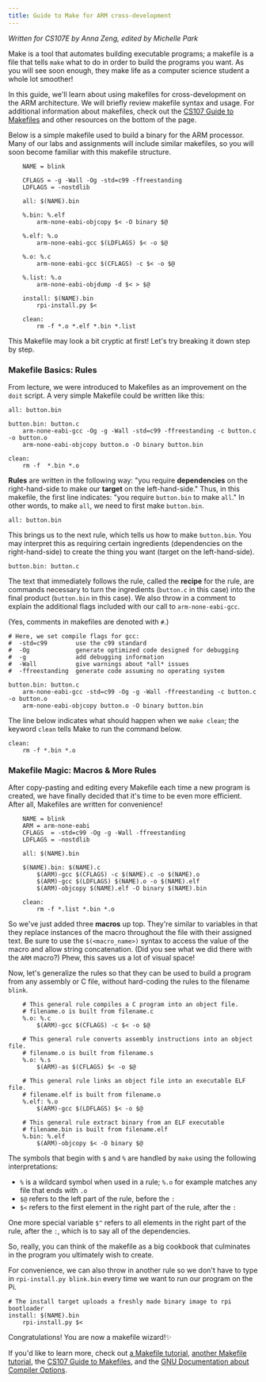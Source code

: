 ```yaml
---
title: Guide to Make for ARM cross-development
---
```


*Written for CS107E by Anna Zeng, edited by Michelle Park*

Make is a tool that automates building executable programs;
a makefile is a file that tells `make` what to do in order to build
the programs you want. As you will see soon enough, they make life
as a computer science student a whole lot smoother!

In this guide, we'll learn about using makefiles
for cross-development on the ARM architecture.
We will briefly review makefile syntax and usage.
For additional information about makefiles,
check out the 
[CS107 Guide to Makefiles](http://cs107.stanford.edu/guide/make.html)
and other resources on the bottom of the page.

Below is a simple makefile used
to build a binary for the ARM processor.
Many of our labs and assignments will include similar makefiles, 
so you will soon become familiar with this makefile structure.

```
    NAME = blink

    CFLAGS = -g -Wall -Og -std=c99 -ffreestanding
    LDFLAGS = -nostdlib

    all: $(NAME).bin
     
    %.bin: %.elf
        arm-none-eabi-objcopy $< -O binary $@

    %.elf: %.o
        arm-none-eabi-gcc $(LDFLAGS) $< -o $@

    %.o: %.c
        arm-none-eabi-gcc $(CFLAGS) -c $< -o $@
    
    %.list: %.o
        arm-none-eabi-objdump -d $< > $@

    install: $(NAME).bin
        rpi-install.py $<

    clean:
        rm -f *.o *.elf *.bin *.list
```

This Makefile may look a bit cryptic at first! Let's try breaking it down step by step.

### Makefile Basics: Rules

From lecture, we were introduced to Makefiles as an improvement on the `doit` script.
A very simple Makefile could be written like this:
    
    all: button.bin
    
    button.bin: button.c
        arm-none-eabi-gcc -Og -g -Wall -std=c99 -ffreestanding -c button.c -o button.o
        arm-none-eabi-objcopy button.o -O binary button.bin
    
    clean: 
        rm -f  *.bin *.o

__Rules__ are written in the following way: "you require __dependencies__ on the right-hand-side
to make our __target__ on the left-hand-side." Thus, in this makefile, the first line
indicates: "you require `button.bin` to make `all`." In other words, to make `all`, we need to first make `button.bin`.
    
    all: button.bin

This brings us to the next rule, which tells us how to make `button.bin`. You may interpret this as
requiring certain ingredients (dependencies on the right-hand-side)
to create the thing you want (target on the left-hand-side).

    button.bin: button.c

The text that immediately follows the rule, called the __recipe__ for the rule,
are commands necessary to turn the ingredients (`button.c` in this case)
into the final product (`button.bin` in this case).
We also throw in a comment to explain the additional flags included with our call to `arm-none-eabi-gcc`.

(Yes, comments in makefiles are denoted with `#`.)

    # Here, we set compile flags for gcc:
    #  -std=c99        use the c99 standard
    #  -Og             generate optimized code designed for debugging
    #  -g              add debugging information
    #  -Wall           give warnings about *all* issues
    #  -ffreestanding  generate code assuming no operating system

    button.bin: button.c
        arm-none-eabi-gcc -std=c99 -Og -g -Wall -ffreestanding -c button.c -o button.o
        arm-none-eabi-objcopy button.o -O binary button.bin

The line below indicates what should happen when we `make clean`; the keyword `clean` tells Make to run the command below.

    clean: 
        rm -f *.bin *.o


### Makefile Magic: Macros & More Rules

After copy-pasting and editing every Makefile each time a new program is created,
we have finally decided that it's time to be even more efficient.
After all, Makefiles are written for convenience!

```
    NAME = blink
    ARM = arm-none-eabi
    CFLAGS  = -std=c99 -Og -g -Wall -ffreestanding
    LDFLAGS = -nostdlib

    all: $(NAME).bin

    $(NAME).bin: $(NAME).c
        $(ARM)-gcc $(CFLAGS) -c $(NAME).c -o $(NAME).o
        $(ARM)-gcc $(LDFLAGS) $(NAME).o -o $(NAME).elf
        $(ARM)-objcopy $(NAME).elf -O binary $(NAME).bin
    
    clean: 
        rm -f *.list *.bin *.o
```
So we've just added three __macros__ up top. They're similar to variables
in that they replace instances of the macro throughout the file with their assigned text.
Be sure to use the `$(<macro_name>)`
syntax to access the value of the macro and allow string concatenation.
(Did you see what we did there with the `ARM` macro?)
Phew, this saves us a lot of visual space!

Now, let's generalize the rules so that they can be used to build a program from any assembly or C file, without hard-coding the rules to the filename `blink`.

```
    # This general rule compiles a C program into an object file.
    # filename.o is built from filename.c
    %.o: %.c
        $(ARM)-gcc $(CFLAGS) -c $< -o $@

    # This general rule converts assembly instructions into an object file.
    # filename.o is built from filename.s
    %.o: %.s
        $(ARM)-as $(CFLAGS) $< -o $@

    # This general rule links an object file into an executable ELF file.
    # filename.elf is built from filename.o
    %.elf: %.o
        $(ARM)-gcc $(LDFLAGS) $< -o $@

    # This general rule extract binary from an ELF executable
    # filename.bin is built from filename.elf
    %.bin: %.elf
        $(ARM)-objcopy $< -O binary $@
```

The symbols that begin with `$` and `%` are handled by `make` using the following interpretations:

* `%` is a wildcard symbol when used in a rule; `%.o` for example matches any file that ends with `.o`
* `$@` refers to the left part of the rule, before the `:`
* `$<` refers to the first element in the right part of the rule, after the `:`

One more special variable `$^` refers to all elements in the right part of the rule, after the `:`, which is to say all of the dependencies.

So, really, you can think of the makefile as a big cookbook that culminates in the program you ultimately wish to create.

For convenience, we can also throw in another rule so we don't have to type in `rpi-install.py blink.bin`
every time we want to run our program on the Pi.

    # The install target uploads a freshly made binary image to rpi bootloader
    install: $(NAME).bin
        rpi-install.py $<

Congratulations! You are now a makefile wizard!✨

If you'd like to learn more, check out
[a Makefile tutorial](http://www.opussoftware.com/tutorial/TutMakefile.htm),
[another Makefile tutorial](http://www.delorie.com/djgpp/doc/ug/larger/makefiles.html),
the
[CS107 Guide to Makefiles](http://cs107.stanford.edu/guide/make.html),
and the
[GNU Documentation about Compiler Options](https://gcc.gnu.org/onlinedocs/gcc-4.2.2/gcc/C-Dialect-Options.html).
